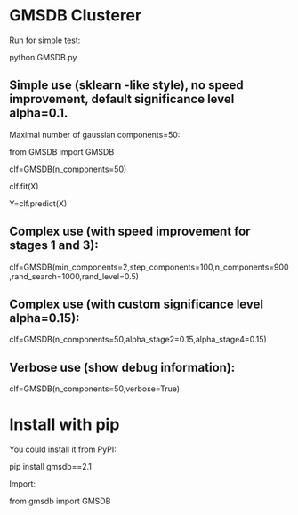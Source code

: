 # GMSDB Clusterer

Run for simple test:

 python GMSDB.py


## Simple use (sklearn -like style), no speed improvement, default significance level alpha=0.1. 
Maximal number of gaussian components=50:

from GMSDB import GMSDB

clf=GMSDB(n_components=50)

clf.fit(X)

Y=clf.predict(X)

## Complex use (with speed improvement for stages 1 and 3):

clf=GMSDB(min_components=2,step_components=100,n_components=900,rand_search=1000,rand_level=0.5)

## Complex use (with custom significance level alpha=0.15):

clf=GMSDB(n_components=50,alpha_stage2=0.15,alpha_stage4=0.15)

## Verbose use (show debug information):

clf=GMSDB(n_components=50,verbose=True)

# Install with pip
You could install it from PyPI:

pip install gmsdb==2.1

Import:

from gmsdb import GMSDB
